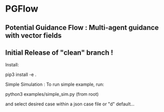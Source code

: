 # PGFlow

## Potential Guidance Flow : Multi-agent guidance with vector fields

## Initial Release of "clean" branch !


Install:

pip3 install -e .

Simple Simulation : 
To run simple example, run:

python3 examples/simple_sim.py (from root)

and select desired case within a json case file or "d" default...
